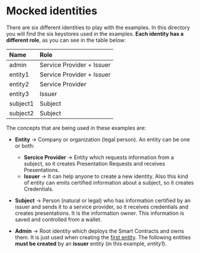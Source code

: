 # Mocked identities
There are six different identities to play with the examples. In this directory you will find the six keystores used in the examples. **Each identity has a different role**, as you can see in the table below:

|Name|Role|
|:--|:--|
|admin|Service Provider + Issuer|
|entity1|Service Provider + Issuer|
|entity2|Service Provider|
|entity3|Issuer|
|subject1|Subject |
|subject2|Subject |

The concepts that are being used in these examples are:
- **Entity** &rarr; Company or organization (legal person). An entity can be one or both:
  - **Sercice Provider** &rarr; Entity which requests information from a subject, so it creates Presentation Requests and receives Presentations. 
  - **Issuer** &rarr; It can help anyone to create a new identity. Also this kind of entity can emits certified information about a subject, so it creates Credentials. 

- **Subject** &rarr; Person (natural or legal) who has information certified by an issuer and sends it to a service provider, so it receives credentials and creates presentations. It is the information owner. This information is saved and controlled from a wallet.
- **Admin** &rarr; Root identity which deploys the Smart Contracts and owns them. It is just used when creating the [first entity](/exampleFirstEntity). The following entities **must be created** by an **issuer** entity (in this example, _entity1_).
